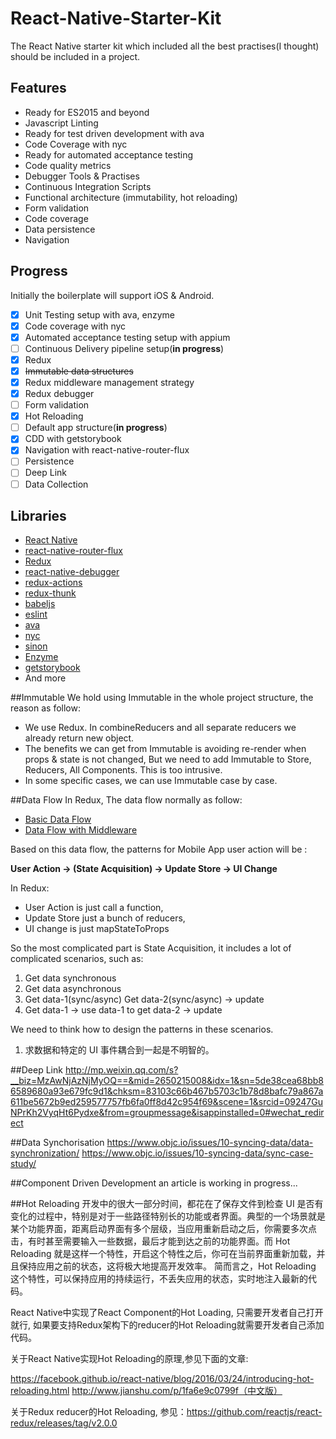 # React-Native-Starter-Kit
The React Native starter kit which included all the best practises(I thought) should be included in a project.

## Features
- Ready for ES2015 and beyond
- Javascript Linting
- Ready for test driven development with ava
- Code Coverage with nyc
- Ready for automated acceptance testing
- Code quality metrics
- Debugger Tools & Practises
- Continuous Integration Scripts
- Functional architecture (immutability, hot reloading)
- Form validation
- Code coverage
- Data persistence
- Navigation


## Progress
Initially the boilerplate will support iOS & Android.

- [x] Unit Testing setup with ava, enzyme
- [x] Code coverage with nyc
- [x] Automated acceptance testing setup with appium
- [ ] Continuous Delivery pipeline setup(**in progress**)
- [x] Redux
- [x] ~~Immutable data structures~~
- [x] Redux middleware management strategy
- [x] Redux debugger
- [ ] Form validation
- [x] Hot Reloading
- [ ] Default app structure(**in progress**)
- [x] CDD with getstorybook
- [x] Navigation with react-native-router-flux
- [ ] Persistence
- [ ] Deep Link
- [ ] Data Collection

## Libraries
- [React Native](https://facebook.github.io/react-native/)
- [react-native-router-flux](https://github.com/aksonov/react-native-router-flux)
- [Redux](http://rackt.github.io/redux/)
- [react-native-debugger](https://github.com/jhen0409/react-native-debugger)
- [redux-actions](https://github.com/acdlite/redux-actions)
- [redux-thunk](https://github.com/acdlite/redux-actions)
- [babeljs](https://babeljs.io/)
- [eslint](http://eslint.org/)
- [ava](https://github.com/avajs/ava)
- [nyc](https://github.com/istanbuljs/nyc)
- [sinon](http://sinonjs.org/)
- [Enzyme](http://airbnb.io/enzyme/)
- [getstorybook](https://github.com/kadirahq/react-native-storybook)
- And more

##Immutable
We hold using Immutable in the whole project structure, the reason as follow:

 * We use Redux. In combineReducers and all separate reducers we already return new object.
 * The benefits we can get from Immutable is avoiding re-render when props & state is not changed, But we need to add Immutable to Store, Reducers, All Components. This is too intrusive.
 * In some specific cases, we can use Immutable case by case.

##Data Flow
In Redux, The data flow normally as follow:

* [Basic Data Flow](https://camo.githubusercontent.com/5aba89b6daab934631adffc1f301d17bb273268b/68747470733a2f2f73332e616d617a6f6e6177732e636f6d2f6d656469612d702e736c69642e65732f75706c6f6164732f3336343831322f696d616765732f323438343535322f415243482d5265647578322d7265616c2e676966)
* [Data Flow with Middleware](https://camo.githubusercontent.com/9de527b9432cc9244dc600875b46b43311918b59/68747470733a2f2f73332e616d617a6f6e6177732e636f6d2f6d656469612d702e736c69642e65732f75706c6f6164732f3336343831322f696d616765732f323438343739302f415243482d5265647578322d657874656e6465642d7265616c2d6465636c657261746976652e676966)

Based on this data flow, the patterns for Mobile App user action will be :

**User Action -> (State Acquisition) -> Update Store -> UI Change**

In Redux:

 * User Action is just call a function,
 * Update Store just a bunch of reducers,
 * UI change is just mapStateToProps

So the most complicated part is State Acquisition, it includes a lot of complicated scenarios, such as:

1. Get data synchronous
2. Get data asynchronous
3. Get data-1(sync/async)
   Get data-2(sync/async) -> update
4. Get data-1 -> use data-1 to get data-2 -> update

We need to think how to design the patterns in these scenarios.

1. 求数据和特定的 UI 事件耦合到一起是不明智的。

##Deep Link
http://mp.weixin.qq.com/s?__biz=MzAwNjAzNjMyOQ==&mid=2650215008&idx=1&sn=5de38cea68bb86589680a93e679fc9d1&chksm=83103c66b467b5703c1b78d8bafc79a867a611be5672b9ed259577757fb6fa0ff8d42c954f69&scene=1&srcid=09247GuNPrKh2VyqHt6Pydxe&from=groupmessage&isappinstalled=0#wechat_redirect


##Data Synchorisation
https://www.objc.io/issues/10-syncing-data/data-synchronization/
https://www.objc.io/issues/10-syncing-data/sync-case-study/

##Component Driven Development
an article is working in progress...

##Hot Reloading
开发中的很大一部分时间，都花在了保存文件到检查 UI 是否有变化的过程中，特别是对于一些路径特别长的功能或者界面。典型的一个场景就是某个功能界面，距离启动界面有多个层级，当应用重新启动之后，你需要多次点击，有时甚至需要输入一些数据，最后才能到达之前的功能界面。而 Hot Reloading 就是这样一个特性，开启这个特性之后，你可在当前界面重新加载，并且保持应用之前的状态，这将极大地提高开发效率。
简而言之，Hot Reloading 这个特性，可以保持应用的持续运行，不丢失应用的状态，实时地注入最新的代码。

React Native中实现了React Component的Hot Loading, 只需要开发者自己打开就行, 如果要支持Redux架构下的reducer的Hot Reloading就需要开发者自己添加代码。

关于React Native实现Hot Reloading的原理,参见下面的文章:

https://facebook.github.io/react-native/blog/2016/03/24/introducing-hot-reloading.html
http://www.jianshu.com/p/1fa6e9c0799f（中文版）

关于Redux reducer的Hot Reloading, 参见：https://github.com/reactjs/react-redux/releases/tag/v2.0.0




